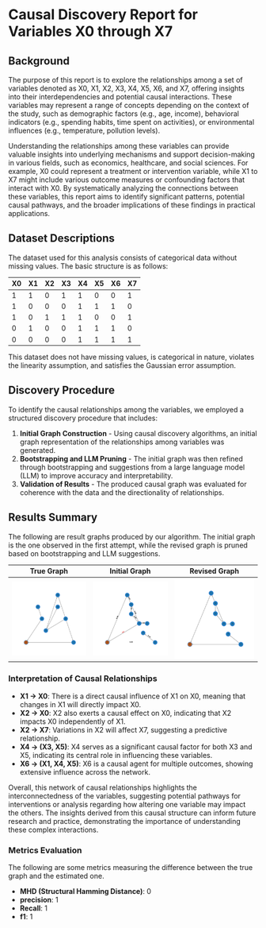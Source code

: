 # Causal Discovery Report for Variables X0 through X7

## Background
The purpose of this report is to explore the relationships among a set of variables denoted as X0, X1, X2, X3, X4, X5, X6, and X7, offering insights into their interdependencies and potential causal interactions. These variables may represent a range of concepts depending on the context of the study, such as demographic factors (e.g., age, income), behavioral indicators (e.g., spending habits, time spent on activities), or environmental influences (e.g., temperature, pollution levels). 

Understanding the relationships among these variables can provide valuable insights into underlying mechanisms and support decision-making in various fields, such as economics, healthcare, and social sciences. For example, X0 could represent a treatment or intervention variable, while X1 to X7 might include various outcome measures or confounding factors that interact with X0. By systematically analyzing the connections between these variables, this report aims to identify significant patterns, potential causal pathways, and the broader implications of these findings in practical applications.

## Dataset Descriptions
The dataset used for this analysis consists of categorical data without missing values. The basic structure is as follows:

| X0 | X1 | X2 | X3 | X4 | X5 | X6 | X7 |
|----|----|----|----|----|----|----|----|
| 1  | 1  | 0  | 1  | 1  | 0  | 0  | 1  |
| 1  | 0  | 0  | 0  | 1  | 1  | 1  | 0  |
| 1  | 0  | 1  | 1  | 1  | 0  | 0  | 1  |
| 0  | 1  | 0  | 0  | 1  | 1  | 1  | 0  |
| 0  | 0  | 0  | 0  | 1  | 1  | 1  | 1  |

This dataset does not have missing values, is categorical in nature, violates the linearity assumption, and satisfies the Gaussian error assumption. 

## Discovery Procedure
To identify the causal relationships among the variables, we employed a structured discovery procedure that includes:
1. **Initial Graph Construction** - Using causal discovery algorithms, an initial graph representation of the relationships among variables was generated.
2. **Bootstrapping and LLM Pruning** - The initial graph was then refined through bootstrapping and suggestions from a large language model (LLM) to improve accuracy and interpretability.
3. **Validation of Results** - The produced causal graph was evaluated for coherence with the data and the directionality of relationships.

## Results Summary

The following are result graphs produced by our algorithm. The initial graph is the one observed in the first attempt, while the revised graph is pruned based on bootstrapping and LLM suggestions.

| <center> True Graph | <center> Initial Graph | <center> Revised Graph |
| -- | -- | -- |
| ![Initial Graph](/postprocess/test_data/20241007_184921_base_nodes8_samples1500/output_graph/True_Graph.jpg) | ![Initial Graph](/postprocess/test_data/20241007_184921_base_nodes8_samples1500/output_graph/Initial_Graph.jpg) | ![Revised Graph](/postprocess/test_data/20241007_184921_base_nodes8_samples1500/output_graph/Revised_Graph.jpg) |

### Interpretation of Causal Relationships
- **X1 → X0**: There is a direct causal influence of X1 on X0, meaning that changes in X1 will directly impact X0.
- **X2 → X0**: X2 also exerts a causal effect on X0, indicating that X2 impacts X0 independently of X1.
- **X2 → X7**: Variations in X2 will affect X7, suggesting a predictive relationship.
- **X4 → (X3, X5)**: X4 serves as a significant causal factor for both X3 and X5, indicating its central role in influencing these variables.
- **X6 → (X1, X4, X5)**: X6 is a causal agent for multiple outcomes, showing extensive influence across the network.

Overall, this network of causal relationships highlights the interconnectedness of the variables, suggesting potential pathways for interventions or analysis regarding how altering one variable may impact the others. The insights derived from this causal structure can inform future research and practice, demonstrating the importance of understanding these complex interactions.

### Metrics Evaluation
The following are some metrics measuring the difference between the true graph and the estimated one.
- **MHD (Structural Hamming Distance)**: 0
- **precision**: 1
- **Recall**: 1
- **f1**: 1
